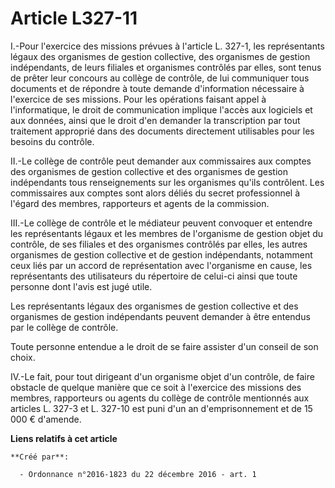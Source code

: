 # Article L327-11

I.-Pour l'exercice des missions prévues à l'article L. 327-1, les représentants légaux des organismes de gestion collective,
des organismes de gestion indépendants, de leurs filiales et organismes contrôlés par elles, sont tenus de prêter leur
concours au collège de contrôle, de lui communiquer tous documents et de répondre à toute demande d'information nécessaire à
l'exercice de ses missions. Pour les opérations faisant appel à l'informatique, le droit de communication implique l'accès
aux logiciels et aux données, ainsi que le droit d'en demander la transcription par tout traitement approprié dans des
documents directement utilisables pour les besoins du contrôle. 

II.-Le collège de contrôle peut demander aux commissaires aux comptes des organismes de gestion collective et des organismes
de gestion indépendants tous renseignements sur les organismes qu'ils contrôlent. Les commissaires aux comptes sont alors
déliés du secret professionnel à l'égard des membres, rapporteurs et agents de la commission. 

III.-Le collège de contrôle et le médiateur peuvent convoquer et entendre les représentants légaux et les membres de
l'organisme de gestion objet du contrôle, de ses filiales et des organismes contrôlés par elles, les autres organismes de
gestion collective et de gestion indépendants, notamment ceux liés par un accord de représentation avec l'organisme en cause,
les représentants des utilisateurs du répertoire de celui-ci ainsi que toute personne dont l'avis est jugé utile. 

Les représentants légaux des organismes de gestion collective et des organismes de gestion indépendants peuvent demander à
être entendus par le collège de contrôle. 

Toute personne entendue a le droit de se faire assister d'un conseil de son choix. 

IV.-Le fait, pour tout dirigeant d'un organisme objet d'un contrôle, de faire obstacle de quelque manière que ce soit à
l'exercice des missions des membres, rapporteurs ou agents du collège de contrôle mentionnés aux articles L. 327-3 et L.
327-10 est puni d'un an d'emprisonnement et de 15 000 € d'amende.

**Liens relatifs à cet article**

	**Créé par**:

	  - Ordonnance n°2016-1823 du 22 décembre 2016 - art. 1
